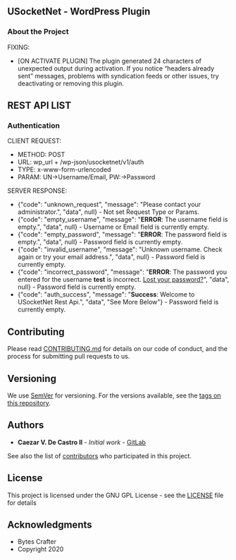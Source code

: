 
## USocketNet - WordPress Plugin

### About the Project

FIXING:
- [ON ACTIVATE PLUGIN] The plugin generated 24 characters of unexpected output during activation. If you notice “headers already sent” messages, problems with syndication feeds or other issues, try deactivating or removing this plugin.

## REST API LIST

### Authentication

CLIENT REQUEST:
- METHOD: POST
- URL: wp_url + /wp-json/usocketnet/v1/auth
- TYPE: x-www-form-urlencoded
- PARAM: UN->Username/Email, PW:->Password

SERVER RESPONSE:
- {"code": "unknown_request", "message": "Please contact your administrator.", "data", null} - Not set Request Type or Params.
- {"code": "empty_username", "message": "<strong>ERROR</strong>: The username field is empty.", "data", null} - Username or Email field is currently empty.
- {"code": "empty_password", "message": "<strong>ERROR</strong>: The password field is empty.", "data", null} - Password field is currently empty.
- {"code": "invalid_username", "message": "Unknown username. Check again or try your email address.", "data", null} - Password field is currently empty.
- {"code": "incorrect_password", "message": "<strong>ERROR</strong>: The password you entered for the username <strong>test</strong> is incorrect. <a href='http://localhost/wordpress/wp-login.php?action=lostpassword\'>Lost your password?</a>", "data", null} - Password field is currently empty.
- {"code": "auth_success", "message": "<strong>Success</strong>: Welcome to USocketNet Rest Api.", "data", "See More Below"} - Password field is currently empty.

## Contributing

Please read [CONTRIBUTING.md](CONTRIBUTING) for details on our code of conduct, and the process for submitting pull requests to us.

## Versioning

We use [SemVer](http://semver.org/) for versioning. For the versions available, see the [tags on this repository](https://github.com/BytesCrafter). 

## Authors

* **Caezar V. De Castro II** - *Initial work* - [GitLab](https://gitlab.com/BytesCrafter)

See also the list of [contributors](https://github.com/BytesCrafter) who participated in this project.

## License

This project is licensed under the GNU GPL License - see the [LICENSE](LICENSE) file for details

## Acknowledgments

* Bytes Crafter
* Copyright 2020